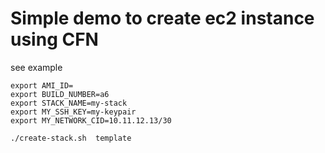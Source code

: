 # Simple demo to create ec2 instance using CFN

see example

```
export AMI_ID=
export BUILD_NUMBER=a6
export STACK_NAME=my-stack
export MY_SSH_KEY=my-keypair
export MY_NETWORK_CID=10.11.12.13/30

./create-stack.sh  template
```	
